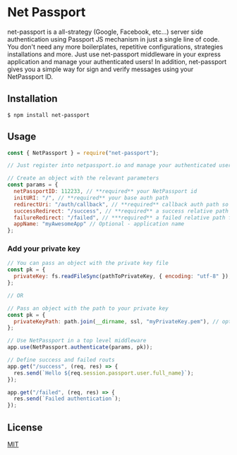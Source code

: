 # Net Passport

net-passport is a all-strategy (Google, Facebook, etc...) server side authentication using Passport JS mechanism in just a single line of code.
You don't need any more boilerplates, repetitive configurations, strategies installations and more.
Just use net-passport middleware in your express application and manage your authenticated users!
In addition, net-passport gives you a simple way for sign and verify messages using your NetPassport ID.

## Installation

```
$ npm install net-passport
```

## Usage

```javascript
const { NetPassport } = require("net-passport");

// Just register into netpassport.io and manage your authenticated users for free.

// Create an object with the relevant parameters
const params = {
  netPassportID: 112233, // **required** your NetPassport id
  initURI: "/", // **required** your base auth path
  redirectUri: "/auth/callback", // **required** callback auth path so NetPassport could recieve authentication callback
  successRedirect: "/success", // **required** a success relative path in case user authenticated successfully
  failureRedirect: "/failed", // ***required** a failed relative path for failed authentication
  appName: "myAwesomeApp" // Optional - application name 
};

```

### Add your private key

```javascript
// You can pass an object with the private key file
const pk = {
  privateKey: fs.readFileSync(pathToPrivateKey, { encoding: "utf-8" }), // client privateKey file encoded in utf-8
};

// OR

// Pass an object with the path to your private key
const pk = {
  privateKeyPath: path.join(__dirname, ssl, "myPrivateKey.pem"), // optional, instead of privateKey as file, send the path to your pk
};

// Use NetPassport in a top level middleware
app.use(NetPassport.authenticate(params, pk));

// Define success and failed routs
app.get("/success", (req, res) => {
  res.send(`Hello ${req.session.passport.user.full_name}`);
});

app.get("/failed", (req, res) => {
  res.send(`Failed authentication`);
});
```

## License

[MIT](https://choosealicense.com/licenses/mit/)
